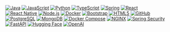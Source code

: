 [![Java](https://img.shields.io/badge/java-007396?style=flat&logo=java&logoColor=white)](https://www.oracle.com/java/)
[![JavaScript](https://img.shields.io/badge/JavaScript-F7DF1E?style=flat&logo=javascript&logoColor=black)](https://developer.mozilla.org/en-US/docs/Web/JavaScript)
[![Python](https://img.shields.io/badge/Python-3776AB?style=flat&logo=Python&logoColor=white)](https://www.python.org/)
[![TypeScript](https://img.shields.io/badge/Typescript-3178C6?style=flat&logo=Typescript&logoColor=white)](https://www.typescriptlang.org/)
[![Spring](https://img.shields.io/badge/Spring-6DB33F?style=flat&logo=Spring&logoColor=white)](https://spring.io/)
[![React](https://img.shields.io/badge/React-61DAFB?style=flat&logo=React&logoColor=black)](https://reactjs.org/)
[![React Native](https://img.shields.io/badge/React%20Native-61DAFB?style=flat&logo=React&logoColor=black)](https://reactnative.dev/)
[![Node.js](https://img.shields.io/badge/Node.js-339933?style=flat&logo=Node.js&logoColor=white)](https://nodejs.org/)
[![Docker](https://img.shields.io/badge/Docker-2496ED?style=flat&logo=Docker&logoColor=white)](https://www.docker.com/)
[![Bootstrap](https://img.shields.io/badge/Bootstrap-7952B3?style=flat&logo=bootstrap&logoColor=white)](https://getbootstrap.com/)
[![HTML5](https://img.shields.io/badge/HTML5-E34F26?style=flat&logo=html5&logoColor=white)](https://developer.mozilla.org/en-US/docs/Web/HTML)
[![GitHub](https://img.shields.io/badge/GitHub-181717?style=flat&logo=GitHub&logoColor=white)](https://github.com/)
[![PostgreSQL](https://img.shields.io/badge/postgresql-4169e1?style=flat&logo=postgresql&logoColor=white)](https://www.postgresql.org/)
[![MongoDB](https://img.shields.io/badge/MongoDB-47A248?style=flat&logo=MongoDB&logoColor=white)](https://www.mongodb.com/)
[![Docker Compose](https://img.shields.io/badge/Docker--Compose-000000?style=flat&logo=docker&logoColor=white)](https://docs.docker.com/compose/)
[![NGINX](https://img.shields.io/badge/NGINX-009639?style=flat&logo=nginx&logoColor=white)](https://nginx.org/)
[![Spring Security](https://img.shields.io/badge/springsecurity-6DB33F?style=flat&logo=springsecurity&logoColor=white)](https://spring.io/projects/spring-security)
[![FastAPI](https://img.shields.io/badge/fastapi-009688?style=flat&logo=fastapi&logoColor=white)](https://fastapi.tiangolo.com/)
[![Hugging Face](https://img.shields.io/badge/huggingface-FFD21E?style=flat&logo=huggingface&logoColor=white)](https://huggingface.co/)
[![OpenAI](https://img.shields.io/badge/openai-412991?style=flat&logo=openai&logoColor=white)](https://openai.com/)
